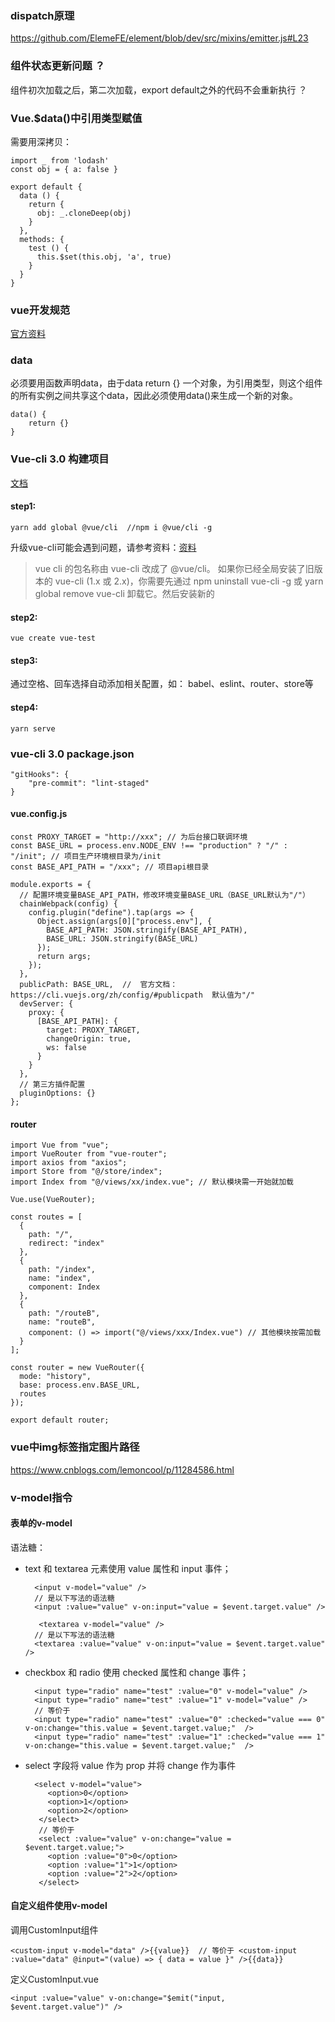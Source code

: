 ### dispatch原理

https://github.com/ElemeFE/element/blob/dev/src/mixins/emitter.js#L23

### 组件状态更新问题 ？

组件初次加载之后，第二次加载，export default之外的代码不会重新执行 ？

### Vue.$data()中引用类型赋值

需要用深拷贝：
    
    import _ from 'lodash'
    const obj = { a: false }
    
    export default {
      data () {
        return {
          obj: _.cloneDeep(obj)
        }
      },
      methods: {
        test () {
          this.$set(this.obj, 'a', true)
        }
      }
    }

### vue开发规范

[官方资料](https://cn.vuejs.org/v2/style-guide/)

### data

必须要用函数声明data，由于data return {} 一个对象，为引用类型，则这个组件的所有实例之间共享这个data，因此必须使用data()来生成一个新的对象。

    data() {
        return {}
    }

### Vue-cli 3.0 构建项目

[文档](https://cli.vuejs.org/zh/guide/prototyping.html)

#### step1:

    yarn add global @vue/cli  //npm i @vue/cli -g
    
升级vue-cli可能会遇到问题，请参考资料：[资料](https://blog.csdn.net/inthat/article/details/90268110)
    
>vue cli 的包名称由 vue-cli 改成了 @vue/cli。 如果你已经全局安装了旧版本的 vue-cli (1.x 或 2.x)，你需要先通过 npm uninstall vue-cli -g 或 yarn global remove vue-cli 卸载它。然后安装新的

#### step2:

    vue create vue-test
    
#### step3:

通过空格、回车选择自动添加相关配置，如： babel、eslint、router、store等

#### step4:

    yarn serve
    
### vue-cli 3.0  package.json

    "gitHooks": {
        "pre-commit": "lint-staged"
    }
    
#### vue.config.js

    const PROXY_TARGET = "http://xxx"; // 为后台接口联调环境
    const BASE_URL = process.env.NODE_ENV !== "production" ? "/" : "/init"; // 项目生产环境根目录为/init
    const BASE_API_PATH = "/xxx"; // 项目api根目录

    module.exports = {
      // 配置环境变量BASE_API_PATH，修改环境变量BASE_URL（BASE_URL默认为"/"）
      chainWebpack(config) {
        config.plugin("define").tap(args => {
          Object.assign(args[0]["process.env"], {
            BASE_API_PATH: JSON.stringify(BASE_API_PATH),
            BASE_URL: JSON.stringify(BASE_URL)
          });
          return args;
        });
      }, 
      publicPath: BASE_URL,  //  官方文档：https://cli.vuejs.org/zh/config/#publicpath  默认值为"/"
      devServer: {
        proxy: {
          [BASE_API_PATH]: {
            target: PROXY_TARGET,
            changeOrigin: true,
            ws: false
          }
        }
      },
      // 第三方插件配置
      pluginOptions: {}
    };
    
#### router

    import Vue from "vue";
    import VueRouter from "vue-router";
    import axios from "axios";
    import Store from "@/store/index";
    import Index from "@/views/xx/index.vue"; // 默认模块需一开始就加载

    Vue.use(VueRouter);

    const routes = [
      {
        path: "/",
        redirect: "index"
      },
      {
        path: "/index",
        name: "index",
        component: Index
      },
      {
        path: "/routeB",
        name: "routeB",
        component: () => import("@/views/xxx/Index.vue") // 其他模块按需加载
      }
    ];

    const router = new VueRouter({
      mode: "history",
      base: process.env.BASE_URL,
      routes
    });

    export default router;

    
    
### vue中img标签指定图片路径

https://www.cnblogs.com/lemoncool/p/11284586.html

### v-model指令

#### 表单的v-model

语法糖：

* text 和 textarea 元素使用 value 属性和 input 事件；

        <input v-model="value" />
        // 是以下写法的语法糖
        <input :value="value" v-on:input="value = $event.target.value" />
        
         <textarea v-model="value" />
        // 是以下写法的语法糖
        <textarea :value="value" v-on:input="value = $event.target.value" />
    
* checkbox 和 radio 使用 checked 属性和 change 事件；

        <input type="radio" name="test" :value="0" v-model="value" />
        <input type="radio" name="test" :value="1" v-model="value" />
        // 等价于
        <input type="radio" name="test" :value="0" :checked="value === 0"  v-on:change="this.value = $event.target.value;"  />
        <input type="radio" name="test" :value="1" :checked="value === 1" v-on:change="this.value = $event.target.value;"  />

 * select 字段将 value 作为 prop 并将 change 作为事件
 
         <select v-model="value">
            <option>0</option>
            <option>1</option>
            <option>2</option>
          </select>
          // 等价于
          <select :value="value" v-on:change="value = $event.target.value;">
            <option :value="0">0</option>
            <option :value="1">1</option>
            <option :value="2">2</option>
          </select>

#### 自定义组件使用v-model

调用CustomInput组件

    <custom-input v-model="data" />{{value}}  // 等价于 <custom-input :value="data" @input="(value) => { data = value }" />{{data}}
    
定义CustomInput.vue

    <input :value="value" v-on:change="$emit("input, $event.target.value")" />
    
    
